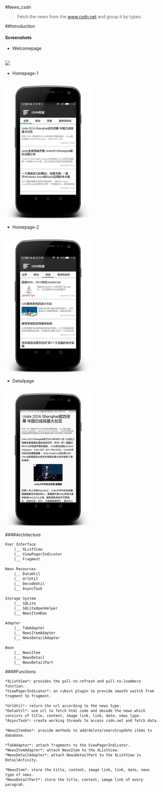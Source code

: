 #News_csdn
  >Fetch the news from the www.csdn.net and group it by types.

##Introduction

#### Screenshots

* Welcomepage
</br>
<img src="screenshots/welcomepage.png" width="280">

* Homepage-1
</br>
<img src="screenshots/homepage2.0-1.png" width="280">

* Homepage-2
</br>
<img src="screenshots/homepage2.0-2.png" width="280">

* Detailpage
</br>
<img src="screenshots/detailpage2.0.png" width="280">


####Architecture

	User Interface
		|__ XListView
		|__ ViewPagerIndicator
		|__ Fragment
	
	News Resources
		|__ DataUtil
		|__ UrlUtil
		|__ DecodeUtil
		|__ AsyncTask

	Storage System
		|__ SQLite
		|__ SQLiteOpenHelper  
		|__ NewsItemDao
	
	Adapter
		|__ TabAdapter
		|__ NewsItemAdapter
		|__ NewsDetailAdapter

	Bean
		|__ NewsItem
		|__ NewsDetail
		|__ NewsDetailPart
		


####Functions

	*XListView*: provides the pull-to-refresh and pull-to-loadmore function.
	*ViewPagerIndicator*: an rubost plugin to provide smooth switch from fragment to fragment.

	*UrlUtil*: return the url according to the news type.
	*DataUtil*: use url to fetch html code and decode the news which consists of title, content, image link, link, date, news type.
	*AsyncTask*: create working threads to access csdn.net and fetch data.

	*NewsItemDao*: provide methods to add/delete/search/update items to dababase.

	*TabAdapter*: attach fragments to the ViewPagerIndicator.
	*NewsItemAdapter*: attach NewsItem to the XListView.
	*NewsDetailAdapter*: attach NewsDetailPart to the XListView in DetailActivity.

	*NewsItem*: store the title, content, image link, link, date, news type of news.
	*NewsDetailPart*: store the title, content, image link of every paragrah.



